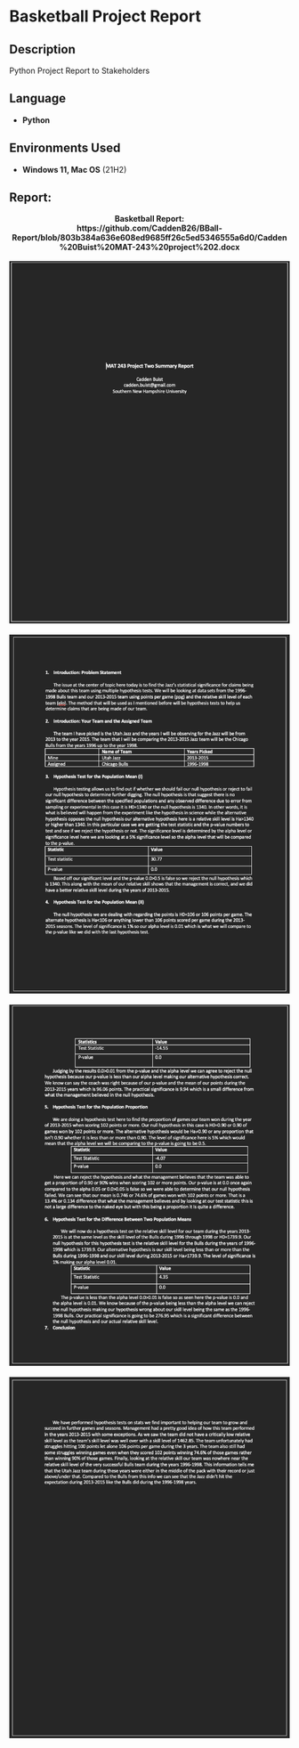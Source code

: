 <h1>Basketball Project Report</h1>


<h2>Description</h2>
Python Project Report to Stakeholders
<br />


<h2>Language</h2>

- <b>Python</b> 


<h2>Environments Used </h2>

- <b>Windows 11, Mac OS</b> (21H2)

<h2>Report:</h2>

<p align="center">
<b>Basketball Report: <b/>
  <br /)
<b></b>https://github.com/CaddenB26/BBall-Report/blob/803b384a636e608ed9685ff26c5ed5346555a6d0/Cadden%20Buist%20MAT-243%20project%202.docx
<br />
<br />
<img src="https://github.com/CaddenB26/BBall-Report/blob/c7dbc3ef4620839ee407848fe8100f25242e9c67/BBallReport.png" />
<br />
<br />
<img src="https://github.com/CaddenB26/BBall-Report/blob/c7dbc3ef4620839ee407848fe8100f25242e9c67/BBallReport1.png" />
<br />
<br />
<img src="https://github.com/CaddenB26/BBall-Report/blob/c7dbc3ef4620839ee407848fe8100f25242e9c67/BBallReport2.png" />
<br />
<br />
<img src="https://github.com/CaddenB26/BBall-Report/blob/c7dbc3ef4620839ee407848fe8100f25242e9c67/BBallReport3.png" />
<br />
<br />
<p/>
